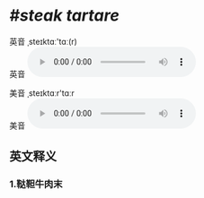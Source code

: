 # ***\#steak tartare*** 
英音 ˌsteɪktɑː'tɑː(r)  
英音
<audio src="./media/steak tartare1.aac" controls="controls"></audio>

美音 ˌsteɪktɑːr'tɑːr  
美音
<audio src="./media/steak tartare2.aac" controls="controls"></audio>



  

英文释义
---
### 1.**鞑靼牛肉末**  


